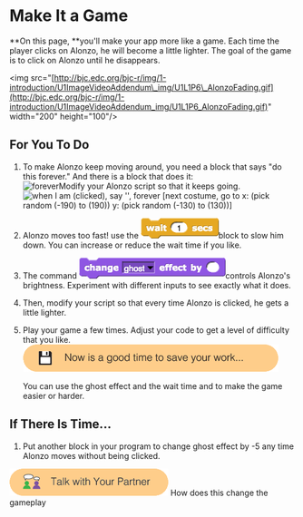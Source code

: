 # Make It a Game

**On this page, **you'll make your app more like a game. Each time the player clicks on Alonzo, he will become a little lighter. The goal of the game is to click on Alonzo until he disappears.

&lt;img src="[http://bjc.edc.org/bjc-r/img/1-introduction/U1ImageVideoAddendum\_img/U1L1P6\_AlonzoFading.gif](http://bjc.edc.org/bjc-r/img/1-introduction/U1ImageVideoAddendum_img/U1L1P6_AlonzoFading.gif)" width="200" height="100"/&gt;

## For You To Do

1. To make Alonzo keep moving around, you need a block that says "do this forever." And there is a block that does it:  
   ![](http://bjc.edc.org/bjc-r/img/1-introduction/forever.png "forever")Modify your Alonzo script so that it keeps going.  
   ![](http://bjc.edc.org/bjc-r/img/1-introduction/U1ImageVideoAddendum_img/U1L1P6_toofast.png "when I am \(clicked\), say &apos;&apos;, forever \[next costume, go to x: \(pick random \(-190\) to \(190\)\) y: \(pick random \(-130\) to \(130\)\)\]")

2. Alonzo moves too fast! use the ![](/assets/wait1.png)block to slow him down. You can increase or reduce the wait time if you like.

3. The command ![](/blocks/changeGhost.png)controls Alonzo's brightness. Experiment with different inputs to see exactly what it does.

4. Then, modify your script so that every time Alonzo is clicked, he gets a little lighter.
5. Play your game a few times. Adjust your code to get a level of difficulty that you like.![](/assets/save.png)

   You can use the ghost effect and the wait time and to make the game easier or harder.



## If There Is Time...

1. Put another block in your program to change ghost effect by -5 any time Alonzo moves without being clicked.

![](/assets/talk_with_partner.png) How does this change the gameplay



